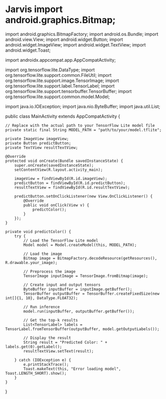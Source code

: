 # Jarvis import android.graphics.Bitmap;
import android.graphics.BitmapFactory;
import android.os.Bundle;
import android.view.View;
import android.widget.Button;
import android.widget.ImageView;
import android.widget.TextView;
import android.widget.Toast;

import androidx.appcompat.app.AppCompatActivity;

import org.tensorflow.lite.DataType;
import org.tensorflow.lite.support.common.FileUtil;
import org.tensorflow.lite.support.image.TensorImage;
import org.tensorflow.lite.support.label.TensorLabel;
import org.tensorflow.lite.support.tensorbuffer.TensorBuffer;
import org.tensorflow.lite.support.common.model.Model;

import java.io.IOException;
import java.nio.ByteBuffer;
import java.util.List;

public class MainActivity extends AppCompatActivity {

    // Replace with the actual path to your TensorFlow Lite model file
    private static final String MODEL_PATH = "path/to/your/model.tflite"; 

    private ImageView imageView;
    private Button predictButton;
    private TextView resultTextView;

    @Override
    protected void onCreate(Bundle savedInstanceState) {
        super.onCreate(savedInstanceState);
        setContentView(R.layout.activity_main);

        imageView = findViewById(R.id.imageView);
        predictButton = findViewById(R.id.predictButton);
        resultTextView = findViewById(R.id.resultTextView);

        predictButton.setOnClickListener(new View.OnClickListener() {
            @Override
            public void onClick(View v) {
                predictColor();
            }
        });
    }

    private void predictColor() {
        try {
            // Load the TensorFlow Lite model
            Model model = Model.createModel(this, MODEL_PATH);

            // Load the image
            Bitmap image = BitmapFactory.decodeResource(getResources(), R.drawable.your_image); 

            // Preprocess the image
            TensorImage inputImage = TensorImage.fromBitmap(image);

            // Create input and output tensors
            ByteBuffer inputBuffer = inputImage.getBuffer();
            TensorBuffer outputBuffer = TensorBuffer.createFixedSize(new int[]{1, 10}, DataType.FLOAT32); 

            // Run inference
            model.run(inputBuffer, outputBuffer.getBuffer());

            // Get the top-k results
            List<TensorLabel> labels = TensorLabel.fromTensorBuffer(outputBuffer, model.getOutputLabels());

            // Display the result
            String result = "Predicted Color: " + labels.get(0).getLabel();
            resultTextView.setText(result);

        } catch (IOException e) {
            e.printStackTrace();
            Toast.makeText(this, "Error loading model", Toast.LENGTH_SHORT).show();
        }
    }
}
